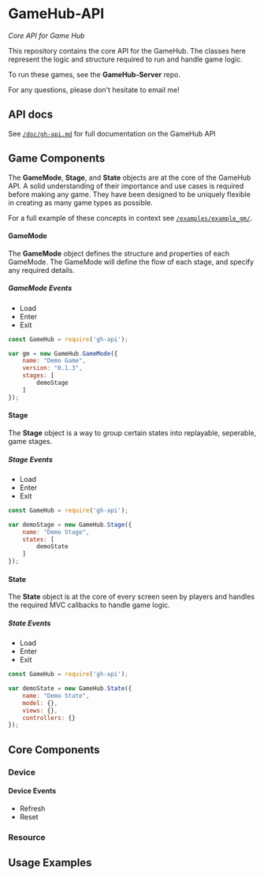 # GameHub-API
*Core API for Game Hub*

This repository contains the core API for the GameHub. The classes here represent the logic and structure required to run and handle game logic. 

To run these games, see the **GameHub-Server** repo.

For any questions, please don't hesitate to email me!

## API docs

See [`/doc/gh-api.md`](./doc/gh-api.md) for full documentation on the GameHub API

## Game Components

The **GameMode**, **Stage**, and **State** objects are at the core of the GameHub API. A solid understanding of their importance and use cases is required before making any game. They have been designed to be uniquely flexible in creating as many game types as possible. 

For a full example of these concepts in context see [`/examples/example_gm/`](./examples/example_gm/).

#### GameMode

The **GameMode** object defines the structure and properties of each GameMode. The GameMode will define the flow of each stage, and specify any required details.

##### GameMode Events
* Load
* Enter
* Exit


```js
const GameHub = require('gh-api');

var gm = new GameHub.GameMode({
    name: "Demo Game",
    version: "0.1.3",
    stages: [
        demoStage
    ]
});
```

#### Stage

The **Stage** object is a way to group certain states into replayable, seperable, game stages. 

##### Stage Events
* Load
* Enter
* Exit

```js
const GameHub = require('gh-api');

var demoStage = new GameHub.Stage({
    name: "Demo Stage", 
    states: [
        demoState
    ]
});
```

#### State

The **State** object is at the core of every screen seen by players and handles the required MVC callbacks to handle game logic.

##### State Events
* Load
* Enter
* Exit

```js
const GameHub = require('gh-api');

var demoState = new GameHub.State({
    name: "Demo State",
    model: {},
    views: {},
    controllers: {}
});
```

## Core Components

### Device

#### Device Events
* Refresh
* Reset

### Resource

## Usage Examples



